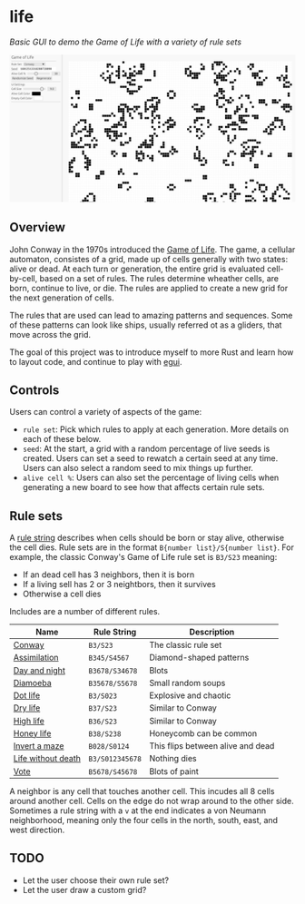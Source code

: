 # life

*Basic GUI to demo the Game of Life with a variety of rule sets*

![Screenshot](/img/screenshot.png "screenshot")

## Overview

John Conway in the 1970s introduced the [Game of Life][]. The game, a cellular
automaton, consistes of a grid, made up of cells generally with two states:
alive or dead. At each turn or generation, the entire grid is evaluated
cell-by-cell, based on a set of rules. The rules determine wheather cells, are
born, continue to live, or die. The rules are applied to create a new
grid for the next generation of cells.

The rules that are used can lead to amazing patterns and sequences. Some of
these patterns can look like ships, usually referred ot as a gliders, that move
across the grid.

The goal of this project was to introduce myself to more Rust and learn how to
layout code, and continue to play with [egui][].

[Game of Life]: https://en.wikipedia.org/wiki/Conway%27s_Game_of_Life
[egui]: https://github.com/emilk/egui/

## Controls

Users can control a variety of aspects of the game:

* `rule set`: Pick which rules to apply at each generation. More details on each
  of these below.
* `seed`: At the start, a grid with a random percentage of live seeds is
  created. Users can set a seed to rewatch a certain seed at any time. Users can
  also select a random seed to mix things up further.
* `alive cell %`: Users can also set the percentage of living cells when
  generating a new board to see how that affects certain rule sets.

## Rule sets

A [rule string][] describes when cells should be born or stay alive, otherwise
the cell dies. Rule sets are in the format `B{number list}/S{number list}`. For
example, the classic Conway's Game of Life rule set is `B3/S23` meaning:

* If an dead cell has 3 neighbors, then it is born
* If a living sell has 2 or 3 neightbors, then it survives
* Otherwise a cell dies

Includes are a number of different rules.

| Name                   | Rule String     | Description                      |
|------------------------|-----------------|----------------------------------|
| [Conway][]             | `B3/S23`        | The classic rule set |
| [Assimilation][]       | `B345/S4567`    | Diamond-shaped patterns |
| [Day and night][]      | `B3678/S34678`  | Blots |
| [Diamoeba][]           | `B35678/S5678`  | Small random soups |
| [Dot life][]           | `B3/S023`       | Explosive and chaotic |
| [Dry life][]           | `B37/S23`       | Similar to Conway |
| [High life][]          | `B36/S23`       | Similar to Conway |
| [Honey life][]         | `B38/S238`      | Honeycomb can be common |
| [Invert a maze][]      | `B028/S0124`    | This flips between alive and dead |
| [Life without death][] | `B3/S012345678` | Nothing dies |
| [Vote][]               | `B5678/S45678`  | Blots of paint |

A neighbor is any cell that touches another cell. This incudes all 8 cells
around another cell. Cells on the edge do not wrap around to the other side.
Sometimes a rule string with a `v` at the end indicates a von Neumann
neighborhood, meaning only the four cells in the north, south, east, and west
direction.

[rule string]: https://conwaylife.com/wiki/Rulestring
[Conway]: https://conwaylife.com/wiki/Conway%27s_Game_of_Life
[Assimilation]: https://conwaylife.com/wiki/OCA:Assimilation
[Day and night]: https://conwaylife.com/wiki/OCA:Day_%26_Night
[Diamoeba]: https://conwaylife.com/wiki/OCA:Diamoeba
[Dot life]: https://conwaylife.com/wiki/OCA:DotLife
[Dry life]: https://conwaylife.com/wiki/OCA:DryLife
[High life]: https://conwaylife.com/wiki/OCA:HighLife
[Honey life]: https://conwaylife.com/wiki/OCA:HoneyLife
[Invert a maze]: https://conwaylife.com/wiki/OCA:Invertamaze
[Life without death]: https://conwaylife.com/wiki/OCA:Life_without_death
[Vote]: https://conwaylife.com/wiki/OCA:Vote

## TODO

* Let the user choose their own rule set?
* Let the user draw a custom grid?

